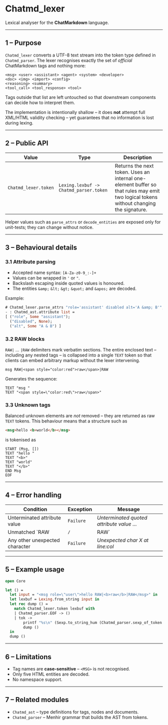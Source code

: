 # Chatmd_lexer

Lexical analyser for the **ChatMarkdown** language.

---

## 1 – Purpose

`Chatmd_lexer` converts a UTF-8 text stream into the token type defined in
`Chatmd_parser`.  The lexer recognises exactly the set of *official*
ChatMarkdown tags and nothing more:

```
<msg> <user> <assistant> <agent> <system> <developer>
<doc> <img> <import> <config>
<reasoning> <summary>
<tool_call> <tool_response> <tool>
```

Tags outside that list are left untouched so that downstream components
can decide how to interpret them.

The implementation is intentionally shallow – it does **not** attempt
full XML/HTML validity checking – yet guarantees that no information is
lost during lexing.

---

## 2 – Public API

| Value | Type | Description |
|-------|------|-------------|
| `Chatmd_lexer.token` | `Lexing.lexbuf -> Chatmd_parser.token` | Returns the next token. Uses an internal one-element buffer so that rules may emit two logical tokens without changing the signature. |

Helper values such as `parse_attrs` or `decode_entities` are exposed only
for unit-tests; they can change without notice.

---

## 3 – Behavioural details

### 3.1 Attribute parsing

* Accepted name syntax: `[A-Za-z0-9_:-]+`
* Values can be wrapped in `'` or `"`.
* Backslash escaping inside quoted values is honoured.
* The entities `&amp;` `&lt;` `&gt;` `&quot;` and `&apos;` are decoded.

Example:

```ocaml
# Chatmd_lexer.parse_attrs "role='assistant' disabled alt='A &amp; B'";;
- : Chatmd_ast.attribute list =
[ ("role", Some "assistant");
  ("disabled", None);
  ("alt", Some "A & B") ]
```

### 3.2 RAW blocks

`RAW|` … `|RAW` delimiters mark verbatim sections.  The entire enclosed
text – including any nested tags – is collapsed into a single `TEXT`
token so that clients can embed arbitrary markup without the lexer
intervening.

```
msg RAW|<span style="color:red">raw</span>|RAW
```

Generates the sequence:

```
TEXT "msg "
TEXT "<span style=\"color:red\">raw</span>"
```

### 3.3 Unknown tags

Balanced unknown elements are *not* removed – they are returned as raw
`TEXT` tokens.  This behaviour means that a structure such as

```html
<msg>hello <b>world</b></msg>
```

is tokenised as

```
START (Msg, [])
TEXT "hello "
TEXT "<b>"
TEXT "world"
TEXT "</b>"
END Msg
EOF
```

---

## 4 – Error handling

| Condition | Exception | Message |
|-----------|-----------|---------|
| Unterminated attribute value | `Failure` | *Unterminated quoted attribute value …* |
| Unmatched `RAW|` / `|RAW` | `Failure` | *Unterminated raw block* |
| Any other unexpected character | `Failure` | *Unexpected char X at line:col* |

---

## 5 – Example usage

```ocaml
open Core

let () =
  let input = "<msg role=\"user\">hello RAW|<b>raw</b>|RAW</msg>" in
  let lexbuf = Lexing.from_string input in
  let rec dump () =
    match Chatmd_lexer.token lexbuf with
    | Chatmd_parser.EOF -> ()
    | tok ->
        printf "%s\n" (Sexp.to_string_hum (Chatmd_parser.sexp_of_token tok));
        dump ()
  in
  dump ()
```

---

## 6 – Limitations

* Tag names are **case-sensitive** – `<MSG>` is not recognised.
* Only five HTML entities are decoded.
* No namespace support.

---

## 7 – Related modules

* `Chatmd_ast` – type definitions for tags, nodes and documents.
* `Chatmd_parser` – Menhir grammar that builds the AST from tokens.

